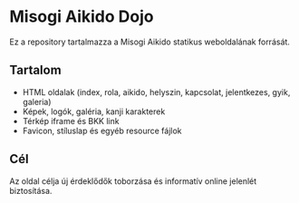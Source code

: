 # Misogi Aikido Dojo

Ez a repository tartalmazza a Misogi Aikido statikus weboldalának forrását.

## Tartalom
- HTML oldalak (index, rola, aikido, helyszin, kapcsolat, jelentkezes, gyik, galeria)
- Képek, logók, galéria, kanji karakterek
- Térkép iframe és BKK link
- Favicon, stíluslap és egyéb resource fájlok

## Cél
Az oldal célja új érdeklődők toborzása és informatív online jelenlét biztosítása.
